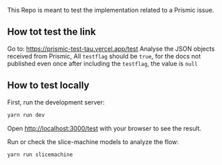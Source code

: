 This Repo is meant to test the implementation related to a Prismic issue.

## How tot test the link
Go to:
https://prismic-test-tau.vercel.app/test
Analyse the JSON objects received from Prismic, All `testflag` should be `true`, for the docs not published even once after including the `testflag`, the value is `null`

## How to test locally

First, run the development server:

```bash
yarn run dev
```

Open [http://localhost:3000/test](http://localhost:3000/test) with your browser to see the result.

Run or check the slice-machine models to analyze the flow:

```bash
yarn run slicemachine
```

